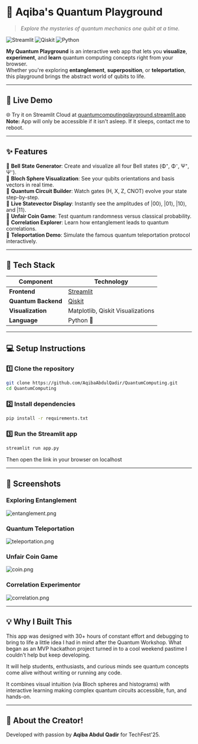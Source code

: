 # 🌠 Aqiba's Quantum Playground

> *Explore the mysteries of quantum mechanics  one qubit at a time.*

![Streamlit](https://img.shields.io/badge/Framework-Streamlit-FF4B4B?style=for-the-badge&logo=streamlit&logoColor=white)
![Qiskit](https://img.shields.io/badge/Quantum%20Engine-Qiskit-6929C4?style=for-the-badge&logo=qiskit&logoColor=white)
![Python](https://img.shields.io/badge/Built%20with-Python%203.10+-3776AB?style=for-the-badge&logo=python&logoColor=white)

**My Quantum Playground** is an interactive web app that lets you **visualize**, **experiment**, and **learn** quantum computing concepts right from your browser.  
Whether you're exploring **entanglement**, **superposition**, or **teleportation**, this playground brings the abstract world of qubits to life.

---

## 🏁 Live Demo

🌐 Try it on Streamlit Cloud at [quantumcomputingplayground.streamlit.app ](quantumcomputingplayground.streamlit.app)
**Note:** App will only be accessible if it isn't asleep. If it sleeps, contact me to reboot.

---

## ✨ Features

🔹 **Bell State Generator**: Create and visualize all four Bell states (Φ⁺, Φ⁻, Ψ⁺, Ψ⁻).  
🔹 **Bloch Sphere Visualization**: See your qubits orientations and basis vectors in real time.  
🔹 **Quantum Circuit Builder**: Watch gates (H, X, Z, CNOT) evolve your state step-by-step.  
🔹 **Live Statevector Display**: Instantly see the amplitudes of |00⟩, |01⟩, |10⟩, and |11⟩.  
🔹 **Unfair Coin Game**: Test quantum randomness versus classical probability.  
🔹 **Correlation Explorer**: Learn how entanglement leads to quantum correlations.  
🔹 **Teleportation Demo**: Simulate the famous quantum teleportation protocol interactively.  

---

## 🧩 Tech Stack

| Component | Technology |
|------------|-------------|
| **Frontend** | [Streamlit](https://streamlit.io/) |
| **Quantum Backend** | [Qiskit](https://qiskit.org/) |
| **Visualization** | Matplotlib, Qiskit Visualizations |
| **Language** | Python 🐍 |

---

## 💻 Setup Instructions

### 1️⃣ Clone the repository
```bash
git clone https://github.com/AqibaAbdulQadir/QuantumComputing.git
cd QuantumComputing
````

### 2️⃣ Install dependencies

```bash
pip install -r requirements.txt
```

### 3️⃣ Run the Streamlit app

```bash
streamlit run app.py
```

Then open the link in your browser on localhost

---

## 📸 Screenshots 
### Exploring Entanglement
![entanglement.png](Images/entanglement.png)
### Quantum Teleportation
![teleportation.png](Images/teleportation.png)
### Unfair Coin Game
![coin.png](Images/coin.png)
### Correlation Experimentor
![correlation.png](Images/correlation.png)

---

## 💡 Why I Built This

This app was designed with 30+ hours of constant effort and debugging to bring to life a little idea I had in mind after the Quantum Workshop. What began as an MVP hackathon project turned in to a cool weekend pastime I couldn't help but keep developing.

It will help students, enthusiasts, and curious minds see quantum concepts come alive without writing or running any code.

It combines visual intuition (via Bloch spheres and histograms) with interactive learning making complex quantum circuits accessible, fun, and hands-on.

---
## 💖 About the Creator!

Developed with passion by **Aqiba Abdul Qadir** for TechFest'25.
